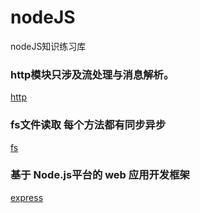 # nodeJS

nodeJS知识练习库

### http模块只涉及流处理与消息解析。

[http](./http/)

### fs文件读取 每个方法都有同步异步

[fs](./fs/)

### 基于 Node.js平台的 web 应用开发框架

[express](./express/)
